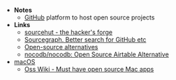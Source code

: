 - **Notes**
	- [GitHub](GitHub.md) platform to host open source projects
- **Links**
	- [sourcehut - the hacker's forge](https://sourcehut.org/)
	- [Sourcegraph. Better search for GitHub etc](https://sourcegraph.com/search)
	- [Open-source alternatives ](https://twitter.com/zenorocha/status/1375465071913000961?s=12)
	- [nocodb/nocodb: Open Source Airtable Alternative](https://github.com/nocodb/nocodb)
- [macOS](macOS.md)
	- [Oss Wiki - Must have open source Mac apps](https://www.oss.wiki/)